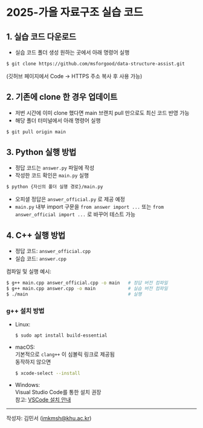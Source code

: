 # 2025-가을 자료구조 실습 코드

## 1. 실습 코드 다운로드

- 실습 코드 폴더 생성 원하는 곳에서 아래 명령어 실행

```bash
$ git clone https://github.com/msforgood/data-structure-assist.git
```

(깃허브 페이지에서 Code → HTTPS 주소 복사 후 사용 가능)

## 2. 기존에 clone 한 경우 업데이트

- 저번 시간에 이미 clone 했다면 main 브랜치 pull 만으로도 최신 코드 반영 가능
- 해당 폴더 터미널에서 아래 명령어 실행

```bash
$ git pull origin main
```

## 3. Python 실행 방법

- 정답 코드는 `answer.py` 파일에 작성
- 작성한 코드 확인은 `main.py` 실행

```bash
$ python {자신의 폴더 실행 경로}/main.py
```

- 오피셜 정답은 `answer_official.py` 로 제공 예정
- `main.py` 내부 import 구문을 `from answer import ...` 또는 `from answer_official import ...` 로 바꾸어 테스트 가능

## 4. C++ 실행 방법

- 정답 코드: `answer_official.cpp`
- 실습 코드: `answer.cpp`

컴파일 및 실행 예시:

```bash
$ g++ main.cpp answer_official.cpp -o main   # 정답 버전 컴파일
$ g++ main.cpp answer.cpp -o main            # 실습 버전 컴파일
$ ./main                                     # 실행
```

### g++ 설치 방법

- Linux:

  ```bash
  $ sudo apt install build-essential
  ```

- macOS:  
  기본적으로 `clang++` 이 심볼릭 링크로 제공됨  
  동작하지 않으면

  ```bash
  $ xcode-select --install
  ```

- Windows:  
  Visual Studio Code를 통한 설치 권장  
  참고: [VSCode 설치 안내](https://velog.io/@watermeloncrane/vscode%EC%97%90%EC%84%9C-C-C-%EC%84%A4%EC%B9%98-%EC%89%BD%EA%B2%8C%EC%84%A4%EC%B9%98%ED%95%98%EA%B8%B0)

---

작성자: 김민서 (imkmsh@khu.ac.kr)
